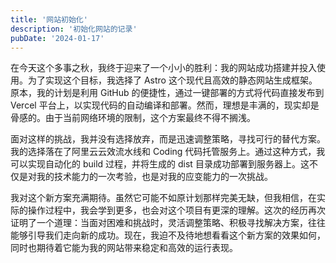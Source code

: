 ```yaml
---
title: '网站初始化'
description: '初始化网站的记录'
pubDate: '2024-01-17'
---
```


在今天这个多事之秋，我终于迎来了一个小小的胜利：我的网站成功搭建并投入使用。为了实现这个目标，我选择了 Astro 这个现代且高效的静态网站生成框架。原本，我的计划是利用 GitHub 的便捷性，通过一键部署的方式将代码直接发布到 Vercel 平台上，以实现代码的自动编译和部署。然而，理想是丰满的，现实却是骨感的。由于当前网络环境的限制，这个方案最终不得不搁浅。

面对这样的挑战，我并没有选择放弃，而是迅速调整策略，寻找可行的替代方案。我的选择落在了阿里云云效流水线和 Coding 代码托管服务上。通过这种方式，我可以实现自动化的 build 过程，并将生成的 dist 目录成功部署到服务器上。这不仅是对我的技术能力的一次考验，也是对我的应变能力的一次挑战。

我对这个新方案充满期待。虽然它可能不如原计划那样完美无缺，但我相信，在实际的操作过程中，我会学到更多，也会对这个项目有更深的理解。这次的经历再次证明了一个道理：当面对困难和挑战时，灵活调整策略、积极寻找解决方案，往往能够引导我们走向新的成功。现在，我迫不及待地想看看这个新方案的效果如何，同时也期待着它能为我的网站带来稳定和高效的运行表现。
